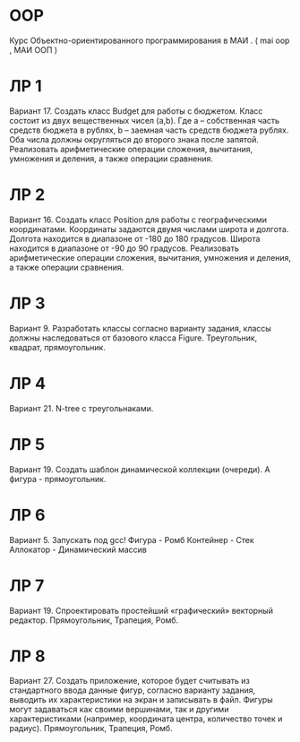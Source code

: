 # OOP

Курс Объектно-ориентированного программирования в МАИ . ( mai oop , МАИ ООП )

# ЛР 1
Вариант 17. Создать класс Budget для работы с бюджетом. Класс состоит из двух вещественных чисел (a,b). Где a – собственная часть 
средств бюджета в рублях, b – заемная часть средств бюджета рублях. Оба числа должны округляться до второго знака после запятой. 
Реализовать арифметические операции сложения, вычитания, умножения и деления, а также операции сравнения.


# ЛР 2
Вариант 16. Создать класс Position для работы с географическими координатами. Координаты задаются двумя числами широта и долгота. 
Долгота находится в диапазоне от -180 до 180 градусов. Широта находится в диапазоне от -90 до 90 градусов. Реализовать арифметические 
операции сложения, вычитания, умножения и деления, а также операции сравнения.


# ЛР 3
Вариант 9. Разработать классы согласно варианту задания, классы должны наследоваться от базового класса Figure. 
Треугольник, квадрат, прямоугольник.


# ЛР 4
Вариант 21. N-tree с треугольнаками.


# ЛР 5
Вариант 19. Создать шаблон динамической коллекции (очереди). А фигура - прямоугольник.


# ЛР 6
Вариант 5. Запускать под gcc! 
Фигура - Ромб
Контейнер - Стек
Аллокатор - Динамический массив


# ЛР 7
Вариант 19. Спроектировать простейший «графический» векторный редактор. Прямоугольник, Трапеция, Ромб.


# ЛР 8
Вариант 27. Создать приложение, которое будет считывать из стандартного ввода данные фигур, согласно варианту задания, 
выводить их характеристики на экран и записывать в файл. Фигуры могут задаваться как своими вершинами, так и другими 
характеристиками (например, координата центра, количество точек и радиус). Прямоугольник, Трапеция, Ромб.
